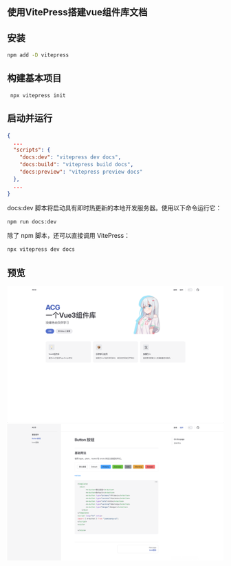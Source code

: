 ## 使用VitePress搭建vue组件库文档


## 安装
```bash
npm add -D vitepress
```

## 构建基本项目
```bahs
 npx vitepress init
```

## 启动并运行
```json
{
  ...
  "scripts": {
    "docs:dev": "vitepress dev docs",
    "docs:build": "vitepress build docs",
    "docs:preview": "vitepress preview docs"
  },
  ...
}
```
docs:dev 脚本将启动具有即时热更新的本地开发服务器。使用以下命令运行它：
```bash
npm run docs:dev
```
除了 npm 脚本，还可以直接调用 VitePress：
```bash
npx vitepress dev docs
```

## 预览

<img src="https://github.com/erha2777/public/blob/main/images/a08b87d6277f9e2f96e55e590f30e924b999f38b.png" />
<img src="https://github.com/erha2777/public/blob/main/images/d62a6059252dd42ae40542fa133b5bb5c9eab857.png" />
